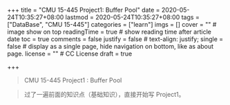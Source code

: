 +++
title = "CMU 15-445 Project1: Buffer Pool"
date = 2020-05-24T10:35:27+08:00
lastmod = 2020-05-24T10:35:27+08:00
tags = ["DataBase", "CMU 15-445"]
categories = ["learn"]
imgs = []
cover = ""  # image show on top
readingTime = true  # show reading time after article date
toc = true
comments = false
justify = false  # text-align: justify;
single = false  # display as a single page, hide navigation on bottom, like as about page.
license = ""  # CC License
draft = true

+++

> CMU 15-445 Project1 : Buffer Pool

<!--more-->

> 过了一遍前面的知识点（基础知识），直接开始写 Project1。